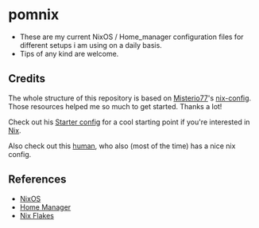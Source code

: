 # pomnix

- These are my current NixOS / Home_manager configuration files for different setups i am using on a daily basis. 
- Tips of any kind are welcome.

## Credits
The whole structure of this repository is based on [Misterio77](https://github.com/Misterio77)'s [nix-config](https://github.com/Misterio77/nix-config).
Those resources helped me so much to get started. Thanks a lot!

Check out his [Starter config](https://github.com/Misterio77/nix-starter-configs) for a cool starting point if you're interested in [Nix](https://nixos.wiki/wiki/Nix_package_manager).


Also check out this [human](https://github.com/jdsee), who also (most of the time) has a nice nix config.

## References
- [NixOS](https://nixos.org/)
- [Home Manager](https://nixos.wiki/wiki/Home_Manager)
- [Nix Flakes](https://nixos.wiki/wiki/Flakes)

